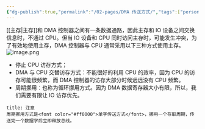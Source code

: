 ```yaml
---
{"dg-publish":true,"permalink":"/02-pages/DMA 传送方式/","tags":["personal/blog","计算机组成原理"]}
---
```


[[主存\|主存]]和 DMA 控制器之间有一条数据通路，因此主存和 IO 设备之间交换信息时，不通过 CPU。但当 IO 设备和 CPU 同时访问主存时，可能发生冲突，为了有效地使用主存，DMA 控制器与 CPU 通常采用以下三种方式使用主存。
![image.png](https://yelanyanyu-img-bed.oss-cn-hangzhou.aliyuncs.com/img/blog/2024/07/20240715105413.png)
+ 停止 CPU 访存方式；
+ DMA 与 CPU 交替访存方式：不能很好的利用 CPU 的效率，因为 CPU 的访存可能很频繁，而 DMA 控制器的访存大部分时候远远没有 CPU 频繁。
+ 周期挪用：也称为循环挪用方式。因为 DMA 数据寄存器大小有限，所以，我们需要有限让 IO 访存优先。


```ad-note
title: 注意
周期挪用方式是<font color="#ff0000">单字传送方式</font>，挪用一个存取周期，传送完一个数据字后立即释放总线。
```
